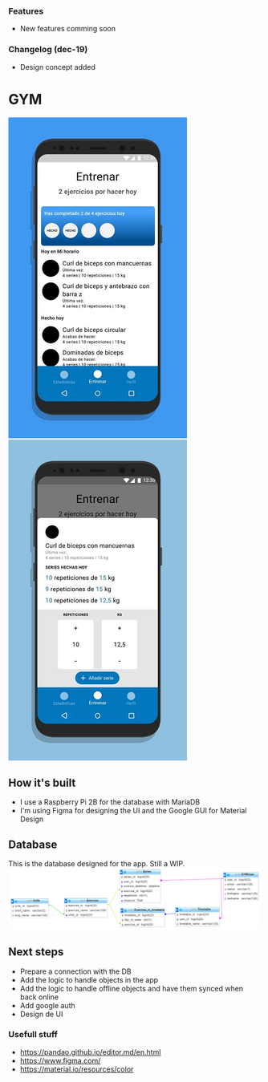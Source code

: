 ### Features

- New features comming soon

### Changelog (dec-19)

- Design concept added

# GYM

![](https://github.com/sod1497/GYM/blob/master/github-resources/434340859_213272.jpg?raw=true)
![](https://github.com/sod1497/GYM/blob/master/github-resources/464927282_28168.jpg?raw=true)

## How it's built

- I use a Raspberry Pi 2B for the database with MariaDB
- I'm using Figma for designing the UI and the Google GUI for Material Design

## Database
This is the database designed for the app. Still a WIP.
![](https://github.com/sod1497/GYM/blob/master/documents/DB.PNG?raw=true)

## Next steps

- Prepare a connection with the DB
- Add the logic to handle objects in the app
- Add the logic to handle offline objects and have them synced when back online
- Add google auth
- Design de UI

### Usefull stuff

- https://pandao.github.io/editor.md/en.html
- https://www.figma.com/
- https://material.io/resources/color
